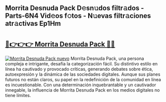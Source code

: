 ## Morrita Desnuda Pack D𝚎sn𝚞dos filtr𝚊dos - Parts-6N4 Vid𝚎os f𝚘tos - N𝚞evas filtr𝚊ciones atr𝚊ctivas Ep1Hm

# <h2><a href="http://mb64dka.tromn.icu/?c=Morrita+Desnuda+Pack">🔗👉👉👉 Morrita Desnuda Pack 🔗🔗</a></h2>

[![Morrita Desnuda Pack nuevo](https://i.imgur.com/pEAQMta.gif)](http://mb64dka.tromn.icu/?c=Morrita+Desnuda+Pack)
Morrita Desnuda Pack, una persona compleja e intrigante, desafía la categorización fácil. Su distintivo estilo en línea ha cautivado y provocado críticas, generando debates sobre ética, autoexpresión y la dinámica de las sociedades digitales. Aunque sus planes futuros no están claros, su papel en la redefinición de la comunidad en línea es incuestionable. Con una determinación inquebrantable y un cautivador innegable, la influencia de Morrita Desnuda Pack en los medios digitales no tiene límites.
